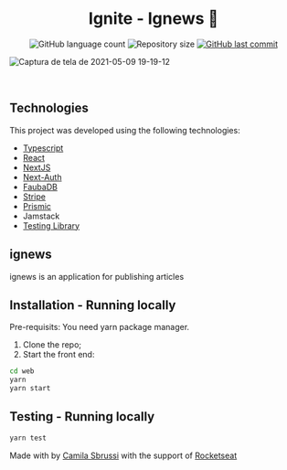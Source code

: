 <h1 align="center">
  Ignite - Ignews 🚀
</h1>
<p align="center">
  <img alt="GitHub language count" src="https://img.shields.io/github/languages/count/camisbrussi/ignite_ignews">

  <img alt="Repository size" src="https://img.shields.io/github/repo-size/camisbrussi/ignite_ignews">

  <a href="https://github.com/camisbrussi/ignite_ignews/commits/master">
    <img alt="GitHub last commit" src="https://img.shields.io/github/last-commit/camisbrussi/ignite_ignews">
  </a>

</p>

![Captura de tela de 2021-05-09 19-19-12](https://user-images.githubusercontent.com/40186019/117588871-aa47a000-b0fc-11eb-8916-46cdae5809e0.png)



<br>

## Technologies

This project was developed using the following technologies:

- [Typescript](https://www.typescriptlang.org/)
- [React](https://reactjs.org)
- [NextJS](https://nextjs.org/)
- [Next-Auth](https://nextjs.org/)
- [FaubaDB](https://fauna.com/)
- [Stripe](https://stripe.com/en-br)
- [Prismic](https://prismic.io/)
- Jamstack
- [Testing Library](https://testing-library.com/)


## ignews
ignews is an application for publishing articles


## Installation - Running locally

Pre-requisits:
You need yarn package manager.

1. Clone the repo;
2. Start the front end:
  ```bash
  cd web
  yarn
  yarn start
  ``` 

## Testing - Running locally

  ```bash
  yarn test
  ``` 

Made with by [Camila Sbrussi](https://www.linkedin.com/in/camila-sbrussi-a7b48516a/) with the support of [Rocketseat](rocketseat.com.br)
